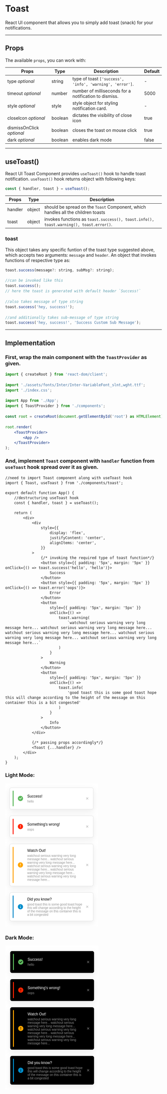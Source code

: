 # Toast

React UI component that allows you to simply add toast (snack) for your notifications.

---

## Props

The available `props`, you can work with:

| Props                     | Type    | Description                                              | Default |
| ------------------------- | ------- | -------------------------------------------------------- | ------- |
| type _optional_           | string  | type of toast `['success', 'info', 'warning', 'error']`. | -       |
| timeout _optional_        | number  | number of milliseconds for a notification to dismiss.    | 5000    |
| style _optional_          | style   | style object for styling notification card.              | -       |
| closeIcon _optional_      | boolean | dictates the visibility of close icon                    | true    |
| dismissOnClick _optional_ | boolean | closes the toast on mouse click                          | true    |
| dark _optional_           | boolean | enables dark mode                                        | false   |

---

## useToast()

React UI Toast Component provides `useToast()` hook to handle toast notification. `useToast()` hook returns object with following keys:

```typescript
const { handler, toast } = useToast();
```

| Props   | Type   | Description                                                                           |
| ------- | ------ | ------------------------------------------------------------------------------------- |
| handler | object | should be spread on the `Toast` Component, which handles all the children toasts      |
| toast   | object | invokes functions as `toast.success(), toast.info(), toast.warning(), toast.error()`. |

### toast

This object takes any specific funtion of the toast type suggested above, which accepts two arguments: `message` and `header`.
An object that invokes functions of respective type as:

```jsx
toast.success(message?: string, subMsg?: string);

//can be invoked like this
toast.success();
// here the toast is generated with default header `Success!`

//also takes message of type string
toast.success('hey, success!');

//and additionally takes sub-message of type string
toast.success('hey, success!', 'Success Custom Sub Message');
```

---

## Implementation

### First, wrap the main component with the `ToastProvider` as given.

```jsx
import { createRoot } from 'react-dom/client';

import './assets/fonts/Inter/Inter-VariableFont_slnt,wght.ttf';
import './index.css';

import App from './App';
import { ToastProvider } from './components';

const root = createRoot(document.getElementById('root') as HTMLElement);

root.render(
    <ToastProvider>
        <App />
    </ToastProvider>
);

```

### And, implement `Toast` component with `handler` function from `useToast` hook spread over it as given.

```tsx
//need to import Toast component along with useToast hook
import { Toast, useToast } from './components/toast';

export default function App() {
    //destructuring useToast hook
    const { handler, toast } = useToast();

    return (
        <div>
            <div
                style={{
                    display: 'flex',
                    justifyContent: 'center',
                    alignItems: 'center',
                }}
            >
                {/* invoking the required type of toast function*/}
                <button style={{ padding: '5px', margin: '5px' }} onClick={() => toast.success('hello', 'hello')}>
                    Success
                </button>
                <button style={{ padding: '5px', margin: '5px' }} onClick={() => toast.error('oops')}>
                    Error
                </button>
                <button
                    style={{ padding: '5px', margin: '5px' }}
                    onClick={() =>
                        toast.warning(
                            `watchout serious warning very long message here... watchout serious warning very long message here... watchout serious warning very long message here... watchout serious warning very long message here... watchout serious warning very long message here...`
                        )
                    }
                >
                    Warning
                </button>
                <button
                    style={{ padding: '5px', margin: '5px' }}
                    onClick={() =>
                        toast.info(
                            'good toast this is some good toast hope this will change according to the height of the message on this container this is a bit congested'
                        )
                    }
                >
                    Info
                </button>
            </div>

            {/* passing props accordingly*/}
            <Toast {...handler} />
        </div>
    );
}
```

### Light Mode:

![Light Mode Toast](../../assets/images/light_toast.png 'Light Mode Toast')

### Dark Mode:

![Dark Mode Toast](../../assets/images/dark_toast.png 'Dark Mode Toast')
